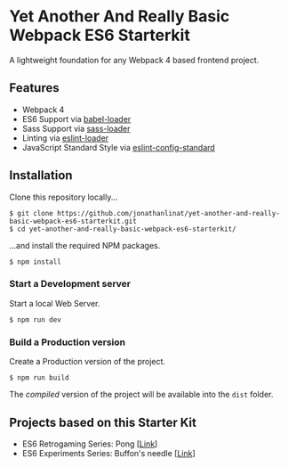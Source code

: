 # Yet Another And Really Basic Webpack ES6 Starterkit

A lightweight foundation for any Webpack 4 based frontend project.

## Features

* Webpack 4
* ES6 Support via [babel-loader](https://github.com/babel/babel-loader)
* Sass Support via [sass-loader](https://github.com/jtangelder/sass-loader)
* Linting via [eslint-loader](https://github.com/MoOx/eslint-loader)
* JavaScript Standard Style via [eslint-config-standard](https://github.com/standard/eslint-config-standard)

## Installation

Clone this repository locally...

```
$ git clone https://github.com/jonathanlinat/yet-another-and-really-basic-webpack-es6-starterkit.git
$ cd yet-another-and-really-basic-webpack-es6-starterkit/
```

...and install the required NPM packages.

```
$ npm install
```

### Start a Development server

Start a local Web Server.

```
$ npm run dev
```

### Build a Production version

Create a Production version of the project.

```
$ npm run build
```

The _compiled_ version of the project will be available into the `dist` folder.

## Projects based on this Starter Kit

* ES6 Retrogaming Series: Pong [[Link](https://github.com/jonathanlinat/es6-retrogaming-series-pong)]
* ES6 Experiments Series: Buffon's needle [[Link](https://github.com/jonathanlinat/es6-experiments-series-buffons-needle)]
